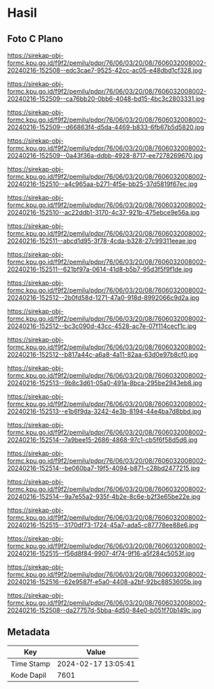 # Hasil

## Foto C Plano

https://sirekap-obj-formc.kpu.go.id/f9f2/pemilu/pdpr/76/06/03/20/08/7606032008002-20240216-152508--edc3cae7-9525-42cc-ac05-e48dbd1cf328.jpg

https://sirekap-obj-formc.kpu.go.id/f9f2/pemilu/pdpr/76/06/03/20/08/7606032008002-20240216-152509--ca76bb20-0bb6-4048-bd15-4bc3c2803331.jpg

https://sirekap-obj-formc.kpu.go.id/f9f2/pemilu/pdpr/76/06/03/20/08/7606032008002-20240216-152509--d66863f4-d5da-4469-b833-6fb67b5d5820.jpg

https://sirekap-obj-formc.kpu.go.id/f9f2/pemilu/pdpr/76/06/03/20/08/7606032008002-20240216-152509--0a43f36a-ddbb-4928-8717-ee7278269670.jpg

https://sirekap-obj-formc.kpu.go.id/f9f2/pemilu/pdpr/76/06/03/20/08/7606032008002-20240216-152510--a4c965aa-b271-4f5e-bb25-37d5819f67ec.jpg

https://sirekap-obj-formc.kpu.go.id/f9f2/pemilu/pdpr/76/06/03/20/08/7606032008002-20240216-152510--ac22ddb1-3170-4c37-921b-475ebce9e56a.jpg

https://sirekap-obj-formc.kpu.go.id/f9f2/pemilu/pdpr/76/06/03/20/08/7606032008002-20240216-152511--abcd1d95-3f78-4cda-b328-27c99311eeae.jpg

https://sirekap-obj-formc.kpu.go.id/f9f2/pemilu/pdpr/76/06/03/20/08/7606032008002-20240216-152511--621bf97a-0614-41d8-b5b7-95d3f5f9f1de.jpg

https://sirekap-obj-formc.kpu.go.id/f9f2/pemilu/pdpr/76/06/03/20/08/7606032008002-20240216-152512--2b0fd58d-1271-47a0-918d-8992066c9d2a.jpg

https://sirekap-obj-formc.kpu.go.id/f9f2/pemilu/pdpr/76/06/03/20/08/7606032008002-20240216-152512--bc3c090d-43cc-4528-ac7e-07f114cecf1c.jpg

https://sirekap-obj-formc.kpu.go.id/f9f2/pemilu/pdpr/76/06/03/20/08/7606032008002-20240216-152512--b817a44c-a6a8-4a11-82aa-63d0e97b8cf0.jpg

https://sirekap-obj-formc.kpu.go.id/f9f2/pemilu/pdpr/76/06/03/20/08/7606032008002-20240216-152513--9b8c3d61-05a0-491a-8bca-295be2943eb8.jpg

https://sirekap-obj-formc.kpu.go.id/f9f2/pemilu/pdpr/76/06/03/20/08/7606032008002-20240216-152513--e1b6f9da-3242-4e3b-8194-44e4ba7d8bbd.jpg

https://sirekap-obj-formc.kpu.go.id/f9f2/pemilu/pdpr/76/06/03/20/08/7606032008002-20240216-152514--7a9bee15-2686-4868-97c1-cb5f6f58d5d6.jpg

https://sirekap-obj-formc.kpu.go.id/f9f2/pemilu/pdpr/76/06/03/20/08/7606032008002-20240216-152514--be060ba7-19f5-4094-b871-c28bd2477215.jpg

https://sirekap-obj-formc.kpu.go.id/f9f2/pemilu/pdpr/76/06/03/20/08/7606032008002-20240216-152514--9a7e55a2-935f-4b2e-8c6e-b2f3e65be22e.jpg

https://sirekap-obj-formc.kpu.go.id/f9f2/pemilu/pdpr/76/06/03/20/08/7606032008002-20240216-152515--3170df73-1724-45a7-ada5-c87778ee88e6.jpg

https://sirekap-obj-formc.kpu.go.id/f9f2/pemilu/pdpr/76/06/03/20/08/7606032008002-20240216-152515--f56d8f84-9907-4f74-9f16-a5f284c5053f.jpg

https://sirekap-obj-formc.kpu.go.id/f9f2/pemilu/pdpr/76/06/03/20/08/7606032008002-20240216-152516--62e9587f-e5a0-4408-a2bf-92bc8853605b.jpg

https://sirekap-obj-formc.kpu.go.id/f9f2/pemilu/pdpr/76/06/03/20/08/7606032008002-20240216-152508--da27757d-5bba-4d50-84e0-b051f70b149c.jpg


## Metadata

| Key        | Value               |
| ---------- | ------------------- |
| Time Stamp | 2024-02-17 13:05:41 |
| Kode Dapil | 7601                |



